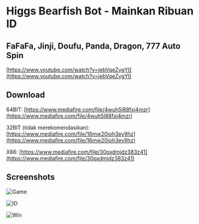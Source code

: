 # Higgs Bearfish Bot - Mainkan Ribuan ID

## FaFaFa, Jinji, Doufu, Panda, Dragon, 777 Auto Spin

[https://www.youtube.com/watch?v=jebVqeZygYI](https://www.youtube.com/watch?v=jebVqeZygYI)

## Download
64BIT: [https://www.mediafire.com/file/4wuh5l88fxi4mzr](https://www.mediafire.com/file/4wuh5l88fxi4mzr)

32BIT (tidak merekomendasikan): [https://www.mediafire.com/file/16mw20ioh3ey9hz](https://www.mediafire.com/file/16mw20ioh3ey9hz)

X86: [https://www.mediafire.com/file/30pxdmjdz383z41](https://www.mediafire.com/file/30pxdmjdz383z41)

## Screenshots
![Game](https://i.ibb.co/5hM9PGj/Higgs-Bot-Game.jpg)

![ID](https://i.ibb.co/ZmWfRb7/Higgs-Bot-ID.jpg)

![Win](https://i.ibb.co/jrN09pr/Higgs-Bot-WIN.jpg)
